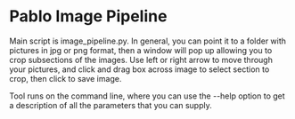  # Pablo Image Pipeline  

 Main script is image_pipeline.py. In general, you can point it to a folder with
 pictures in jpg or png format, then a window will pop up allowing you to crop
 subsections of the images. Use left or right arrow to move through your pictures,
 and click and drag box across image to select section to crop, then click to
 save image.  

 Tool runs on the command line, where you can use the --help option to get a
 description of all the parameters that you can supply.  
